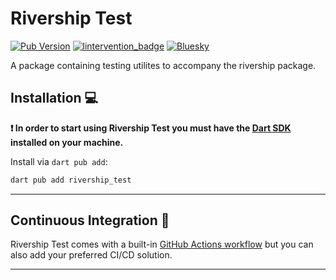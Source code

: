 # Rivership Test

[![Pub Version](https://img.shields.io/pub/v/rivership_test)](https://pub.dev/packages/rivership_test)
[![lintervention_badge]]([lintervention_link])
[![Bluesky](https://img.shields.io/badge/Bluesky-0285FF?logo=bluesky&logoColor=fff)](https://bsky.app/profile/i.madethese.works)

A package containing testing utilites to accompany the rivership package.

## Installation 💻

**❗ In order to start using Rivership Test you must have the [Dart SDK][dart_install_link] installed on your machine.**

Install via `dart pub add`:

```sh
dart pub add rivership_test
```

---

## Continuous Integration 🤖

Rivership Test comes with a built-in [GitHub Actions workflow][github_actions_link] but you can also add your preferred CI/CD solution.


---


[dart_install_link]: https://dart.dev/get-dart
[github_actions_link]: https://docs.github.com/en/actions/learn-github-actions
[license_badge]: https://img.shields.io/badge/license-MIT-blue.svg
[license_link]: https://opensource.org/licenses/MIT
[mason_link]: https://github.com/felangel/mason
[very_good_ventures_link]: https://verygood.ventures

[lintervention_link]: https://github.com/whynotmake-it/lintervention
[lintervention_badge]: https://img.shields.io/badge/lints_by-lintervention-3A5A40